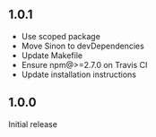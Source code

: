 ## 1.0.1

- Use scoped package
- Move Sinon to devDependencies
- Update Makefile
- Ensure npm@>=2.7.0 on Travis CI
- Update installation instructions

## 1.0.0

Initial release
